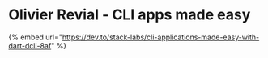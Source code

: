 # Olivier Revial - CLI apps made easy

{% embed url="https://dev.to/stack-labs/cli-applications-made-easy-with-dart-dcli-8af" %}
